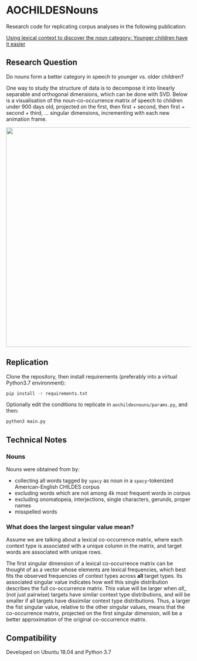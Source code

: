 # AOCHILDESNouns

Research code for replicating corpus analyses in the following publication:

[Using lexical context to discover the noun category: Younger children have it easier](https://doi.org/10.1016/bs.plm.2021.08.002)

## Research Question

Do nouns form a better category in speech to younger vs. older children? 

One way to study the structure of data is to decompose it into linearly separable and orthogonal dimensions, 
which can be done with SVD.
Below is a visualisation of the noun-co-occurrence matrix of speech to children under 900 days old, 
projected on the first, then first + second, then first + second + third, ... singular dimensions, 
 incrementing with each new animation frame.

<div align="center">
 <img src="animations/readme1.gif" width="600">
</div>


## Replication

Clone the repository, then install requirements (preferably into a virtual Python3.7 environment):
```bash
pip install -r requirements.txt
```

Optionally edit the conditions to replicate in `aochildesnouns/params.py`, and then:

```bash
python3 main.py
```

## Technical Notes

### Nouns

Nouns were obtained from by:
- collecting all words tagged by `spacy` as noun in a `spacy`-tokenized American-English CHILDES corpus
- excluding words which are not among 4k most frequent words in corpus
- excluding onomatopeia, interjections, single characters, gerunds, proper names
- misspelled words

### What does the largest singular value mean?

Assume we are talking about a lexical co-occurrence matrix, 
where each context type is associated with a unique column in the matrix,
and target words are associated with unique rows. 

The first singular dimension of a lexical co-occurrence matrix can be thought of as a vector 
whose elements are lexical frequencies, which best fits the observed frequencies of context types across __all__ target types.
Its associated singular value indicates how well this single distribution describes the full co-occurrence matrix.
This value will be larger when _all__ (not just pairwise) targets have similar context type distributions, 
and will be smaller if all targets have dissimilar context type distributions.
Thus, a larger the fist singular value, relative to the other singular values, 
means that the co-occurrence matrix, projected on the first singular dimension,
will be a better approximation of the original co-occurrence matrix.

## Compatibility

Developed on Ubuntu 18.04 and Python 3.7
